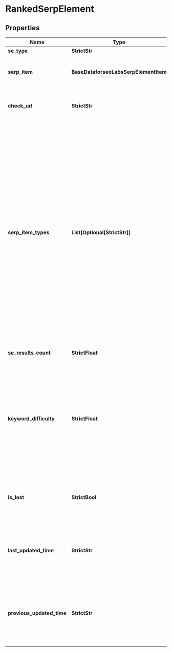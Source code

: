 # RankedSerpElement


## Properties

| Name | Type | Description | Notes |
|------------ | ------------- | ------------- | -------------|
**se_type** | **StrictStr** | search engine type |[optional]|
**serp_item** | **BaseDataforseoLabsSerpElementItem** | contains data on the SERP element<br>the list of supported SERP elements can be found below |[optional]|
**check_url** | **StrictStr** | direct URL to search engine results<br>you can use it to make sure that we provided accurate results |[optional]|
**serp_item_types** | **List[Optional[StrictStr]]** | types of search results in SERP<br>contains types of search results (items) found in SERP<br>possible item types:<br>answer_box, app, carousel, multi_carousel, featured_snippet, google_flights, google_reviews, images, jobs, knowledge_graph, local_pack, map, organic, paid, people_also_ask, related_searches, people_also_search, shopping, top_stories, twitter, video, events, mention_carousel, recipes, top_sights, scholarly_articles, popular_products, podcasts, questions_and_answers, find_results_on, stocks_box;<br>note that the actual results will be returned only for organic, paid, featured_snippet, and local_pack elements |[optional]|
**se_results_count** | **StrictFloat** | number of search results for the returned keyword |[optional]|
**keyword_difficulty** | **StrictFloat** | difficulty of ranking in the first top-10 organic results for a keyword<br>indicates the chance of getting in top-10 organic results for a keyword on a logarithmic scale from 0 to 100;<br>calculated by analysing, among other parameters, link profiles of the first 10 pages in SERP;<br>learn more about the metric in this help center guide |[optional]|
**is_lost** | **StrictBool** | lost ranked elements<br>indicates how many ranked elements of this domain were previously presented in SERPs, but weren’t found during the last check |[optional]|
**last_updated_time** | **StrictStr** | date and time when keyword data was updated<br>in the UTC format: “yyyy-mm-dd hh-mm-ss +00:00”<br>example:<br>2019-11-15 12:57:46 +00:00 |[optional]|
**previous_updated_time** | **StrictStr** | previous to the most recent date and time when SERP data was updated<br>in the UTC format: “yyyy-mm-dd hh-mm-ss +00:00”<br>example:<br>2019-10-15 12:57:46 +00:00 |[optional]|